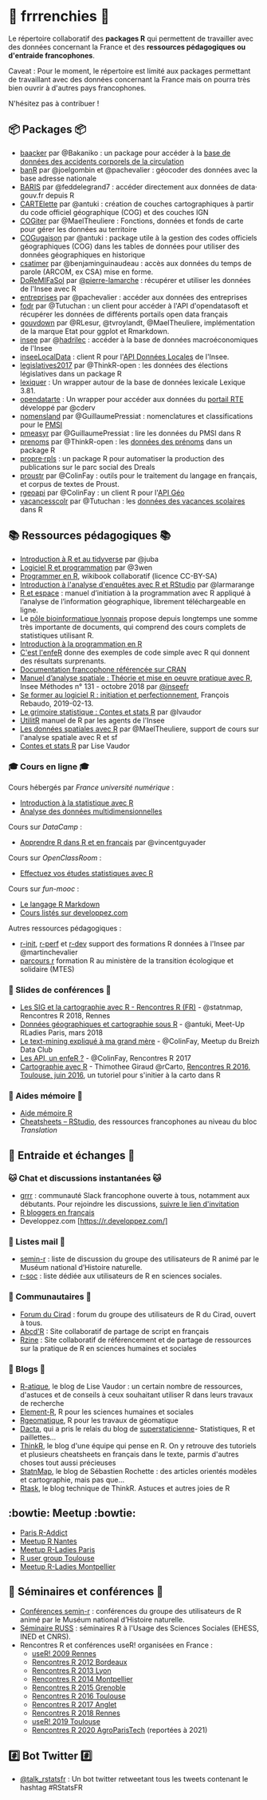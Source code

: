 # :rooster: frrrenchies :rooster:

Le répertoire collaboratif des **packages R** qui permettent de travailler avec des données concernant la France et des **ressources pédagogiques ou d'entraide francophones**.

Caveat : Pour le moment, le répertoire est limité aux packages permettant de travaillant avec des données concernant la France mais on pourra très bien ouvrir à d'autres pays francophones.

N'hésitez pas à contribuer !

## :package: Packages :package:

* [baacker](https://github.com/Bakaniko/baacker) par @Bakaniko : un package pour accéder à la [base de données des accidents corporels de la circulation](https://www.data.gouv.fr/datasets/53698f4ca3a729239d2036df)
* [banR](https://github.com/joelgombin/banR) par @joelgombin et @pachevalier : géocoder des données avec la base adresse nationale
* [BARIS](https://github.com/feddelegrand7/BARIS) par @feddelegrand7 : accéder directement aux données de data‧gouv.fr depuis R
* [CARTElette](https://github.com/antuki/CARTElette) par @antuki : création de couches cartographiques à partir du code officiel géographique (COG) et des couches IGN
* [COGiter](https://github.com/MaelTheuliere/COGiter) par @MaelTheuliere : Fonctions, données et fonds de carte pour gérer les données au territoire
* [COGugaison](https://github.com/antuki/COGugaison) par @antuki : package utile à la gestion des codes officiels géographiques (COG) dans les tables de données pour utiliser des données géographiques en historique
* [csatimer](https://github.com/benjaminguinaudeau/csatimer) par @benjaminguinaudeau : accès aux données du temps de parole (ARCOM, ex CSA) mise en forme.
* [DoReMIFaSol](https://inseefrlab.github.io/DoReMIFaSol) par [@pierre-lamarche](https://github.com/pierre-lamarche) : récupérer et utiliser les données de l'Insee avec R
* [entreprises](https://github.com/pachevalier/entreprises) par @pachevalier : accéder aux données des entreprises 
* [fodr](https://github.com/Tutuchan/fodr) par @Tutuchan : un client pour accéder à l'API d'opendatasoft et récupérer les données de différents portails open data français 
* [gouvdown](https://github.com/spyrales/gouvdown) par @RLesur, @tvroylandt, @MaelTheuliere, implémentation de la marque Etat pour ggplot et Rmarkdown.
* [insee](https://inseefr.github.io/R-Insee-Data/) par @[hadrilec](https://github.com/hadrilec) : accéder à la base de données macroéconomiques de l'Insee
* [inseeLocalData](https://github.com/InseeFrLab/inseeLocalData) : client R pour l'[API Données Locales](https://api.insee.fr/catalogue/site/themes/wso2/subthemes/insee/pages/item-info.jag?name=DonneesLocales&version=V0.1&provider=insee) de l'Insee.
* [legislatives2017](https://github.com/ThinkR-open/legislatives2017) par @ThinkR-open : les données des élections législatives dans un package R
* [lexiquer](https://github.com/ColinFay/lexiquer) : Un wrapper autour de la base de données lexicale Lexique 3.81.
* [opendatarte](https://cderv.github.io/opendatarte/) : Un wrapper pour accéder aux données du [portail RTE](https://data.rte-france.com/) développé par @cderv
* [nomensland](https://github.com/GuillaumePressiat/nomensland) par @GuillaumePressiat : nomenclatures et classifications pour le [PMSI](https://fr.wikipedia.org/wiki/Programme_de_m%C3%A9dicalisation_des_syst%C3%A8mes_d%27information)
* [pmeasyr](https://github.com/IM-APHP/pmeasyr) par  @GuillaumePressiat : lire les données du PMSI dans R
* [prenoms](https://github.com/ThinkR-open/prenoms) par @ThinkR-open : les [données des prénoms](https://www.data.gouv.fr/fr/datasets/fichier-des-prenoms-edition-2016/) dans un package R
* [propre‧rpls](https://gitlab.com/rdes_dreal/propre.rpls) : un package R pour automatiser la production des publications sur le parc social des Dreals
* [proustr](https://github.com/ColinFay/proustr) par @ColinFay :  outils pour le traitement du langage en français, et corpus de textes de Proust.
* [rgeoapi](https://github.com/ColinFay/rgeoapi) par @ColinFay : un client R pour l'[API Géo](https://api.gouv.fr/api/api-geo.html)
* [vacancesscolr](https://github.com/Tutuchan/vacancesscolr) par @Tutuchan : les [données des vacances scolaires](https://www.data.gouv.fr/fr/datasets/vacances-scolaires-par-zones/) dans R

## :books: Ressources pédagogiques :books:

* [Introduction à R et au tidyverse](https://juba.github.io/tidyverse/) par @juba
* [Logiciel R et programmation](http://egallic.fr/Enseignement/R/m1_stat_eco_logiciel_R.pdf) par @3wen
* [Programmer en R](https://fr.wikibooks.org/wiki/Programmer_en_R), wikibook collaboratif (licence CC-BY-SA)
* [Introduction à l'analyse d'enquêtes avec R et RStudio](http://larmarange.github.io/analyse-R/) par @larmarange
* [R et espace](https://framabook.org/r-et-espace/) : manuel d’initiation à la programmation avec R appliqué à l’analyse de l’information géographique, librement téléchargeable en ligne.
* Le [pôle bioinformatique lyonnais](http://pbil.univ-lyon1.fr/R/) propose depuis longtemps une somme très importante de documents, qui comprend des cours complets de statistiques utilisant R.
* [Introduction à la programmation en R](https://cran.r-project.org/doc/contrib/Goulet_introduction_programmation_R.pdf)
* [C'est l'enfeR](https://bioinfo-fr.net/cest-lenfer) donne des exemples de code simple avec R qui donnent des résultats surprenants.
* [Documentation francophone référencée sur CRAN](https://cran.opencpu.org/other-docs.html#nenglish)
* [Manuel d’analyse spatiale : Théorie et mise en oeuvre pratique avec R](https://www.insee.fr/fr/information/3635442), Insee Méthodes n° 131 - octobre 2018 par [@inseefr](https://github.com/inseefr)
* [Se former au logiciel R : initiation et perfectionnement](https://myrbookfr.netlify.com/), François Rebaudo, 2019-02-13.
* [Le grimoire statistique : Contes et stats R](http://perso.ens-lyon.fr/lise.vaudor/grimoireStat/_book/intro.html) par @lvaudor
* [UtilitR](https://www.utilitr.org/) manuel de R par les agents de l'Insee
* [Les données spatiales avec R](https://github.com/MaelTheuliere/rspatial) par @MaelTheuliere, support de cours sur l'analyse spatiale avec R et sf
* [Contes et stats R](http://perso.ens-lyon.fr/lise.vaudor/grimoireStat/_book/intro.html#pourquoi-ce-livre) par Lise Vaudor

### :mortar_board: Cours en ligne :mortar_board: 

Cours hébergés par *France université numérique* :

* [Introduction à la statistique avec R](https://www.fun-mooc.fr/courses/course-v1:UPSUD+42001+session08/about)
* [Analyse des données multidimensionnelles](https://www.fun-mooc.fr/courses/agrocampusouest/40001S03/session03/about)

Cours sur *DataCamp* : 

* [Apprendre R dans R et en francais](https://thinkr.fr/apprendre-r-dans-r-et-en-francais/) par @vincentguyader

Cours sur *OpenClassRoom* : 

* [Effectuez vos études statistiques avec R](https://openclassrooms.com/courses/effectuez-vos-etudes-statistiques-avec-r)

Cours sur *fun-mooc* : 

* [Le langage R Markdown](https://www.fun-mooc.fr/c4x/UPSUD/42001S02/asset/RMarkdown.html)
* [Cours listés sur developpez.com](https://r.developpez.com/cours/)

Autres ressources pédagogiques : 

* [r-init](http://r.slmc.fr/), [r-perf](http://t.slmc.fr/perf) et [r-dev](https://github.com/martinchevalier/r_dev) support des formations R données à l'Insee par @martinchevalier
* [parcours r](https://mtes-mct.github.io/parcours-r/) formation R au ministère de la transition écologique et solidaire (MTES)

### :scroll: Slides de conférences :scroll:

* [Les SIG et la cartographie avec R - Rencontres R (FR)](https://github.com/statnmap/prez/blob/master/2018-07-06_RR2018_Statnmap.pdf) - @statnmap, Rencontres R 2018, Rennes
* [Données géographiques et cartographie sous R](https://antuki.github.io/slides/180306_RLadies_COGugaison_carto.html) - @antuki, Meet-Up RLadies Paris, mars 2018  
* [Le text-mining expliqué à ma grand mère](https://github.com/ColinFay/conf/blob/master/2017-11-breizh-data-club/fay_colin_tm_explique_grand_mere.pdf) - @ColinFay, Meetup du Breizh Data Club  
* [Les API, un enfeR ?](https://github.com/ColinFay/conf/blob/master/2017-06-Anglet/api_enfer_colin_fay_thinkr.pdf) - @ColinFay, Rencontres R 2017  
* [Cartographie avec R](http://wukan.ums-riate.fr/r2016/) - Thimothee Giraud @rCarto, [Rencontres R 2016, Toulouse, juin 2016](https://r2016-toulouse.sciencesconf.org/resource/page/id/12), un tutoriel pour s'initier à la carto dans R

### :bookmark: Aides mémoire :bookmark:
* [Aide mémoire R](http://www.duclert.org/)   
* [Cheatsheets – RStudio](https://www.rstudio.com/resources/cheatsheets/), des ressources francophones au niveau du bloc *Translation*  

## :speech_balloon: Entraide et échanges :speech_balloon:  

### :cat: Chat et discussions instantanées :cat:

* [grrr](https://r-grrr.slack.com) : communauté Slack francophone ouverte à tous, notamment aux débutants. Pour rejoindre les discussions, [suivre le lien d'invitation](https://join.slack.com/t/r-grrr/shared_invite/zt-46utbgb9-uvo_bg5cbuxOV~H10YUX8w)
* [R bloggers en français](https://www.r-bloggers.com/lang/-/french)
* Developpez.com [https://r.developpez.com/]

### :email: Listes mail :email:

* [semin-r](https://listes.mnhn.fr/wws/subscribe/semin-r) : liste de discussion du groupe des utilisateurs de R animé par le Muséum national d’Histoire naturelle.
* [r-soc](https://groupes.renater.fr/sympa/subscribe/r-soc) : liste dédiée aux utilisateurs de R en sciences sociales.

### :busts_in_silhouette: Communautaires :busts_in_silhouette:

* [Forum du Cirad](http://forums.cirad.fr/logiciel-R/) : forum du groupe des utilisateurs de R du Cirad, ouvert à tous.
* [Abcd'R](https://abcdr.guyader.pro/) : Site collaboratif de partage de script en français  
* [Rzine](http://rzine.fr/) : Site collaboratif de référencement et de partage de ressources sur la pratique de R en sciences humaines et sociales

### :newspaper: Blogs :newspaper:  

* [R-atique](http://perso.ens-lyon.fr/lise.vaudor), le blog de Lise Vaudor : un certain nombre de ressources, d'astuces et de conseils à ceux souhaitant utiliser R dans leurs travaux de recherche  
* [Element-R](https://elementr.hypotheses.org/), R pour les sciences humaines et sociales  
* [Rgeomatique](https://rgeomatic.hypotheses.org/), R pour les travaux de géomatique  
* [Dacta](http://www.dacta.fr/blog/), qui a pris le relais du blog de [superstaticienne](https://superstatisticienne.fr/)- Statistiques, R et paillettes…  
* [ThinkR](https://thinkr.fr/le-blog/), le blog d'une équipe qui pense en R. On y retrouve des tutoriels et plusieurs cheatsheets en français dans le texte, parmis d'autres choses tout aussi précieuses  
* [StatnMap](https://statnmap.com/post/), le blog de Sébastien Rochette : des articles orientés modèles et cartographie, mais pas que...
* [Rtask](https://rtask.thinkr.fr), le blog technique de ThinkR. Astuces et autres joies de R

## :bowtie: Meetup :bowtie: 

* [Paris R-Addict](https://www.meetup.com/fr-FR/rparis/)
* [Meetup R Nantes](https://www.meetup.com/fr-FR/Meetup-R-Nantes/)
* [Meetup R-Ladies Paris](https://www.meetup.com/fr-FR/rladies-paris/)
* [R user group Toulouse](https://r-toulouse.netlify.com/)
* [Meetup R-Ladies Montpellier](https://www.meetup.com/fr-FR/rladies-montpellier/)

## :date: Séminaires et conférences :date: 

* [Conférences semin-r](http://rug.mnhn.fr/semin-r/) : conférences du groupe des utilisateurs de R animé par le Muséum national d’Histoire naturelle.
* [Séminaire RUSS](https://russ.site.ined.fr/fr/) : séminaires R à l'Usage des Sciences Sociales (EHESS, INED et CNRS). 
* Rencontres R et conférences useR! organisées en France :
  - [useR! 2009 Rennes](https://www.r-project.org/conferences/useR-2009/)
  - [Rencontres R 2012 Bordeaux](http://r2012.bordeaux.inria.fr/)
  - [Rencontres R 2013 Lyon](http://r2013-lyon.sciencesconf.org/)
  - [Rencontres R 2014 Montpellier](http://r2014-mtp.sciencesconf.org/)
  - [Rencontres R 2015 Grenoble](http://r2015-grenoble.sciencesconf.org/)
  - [Rencontres R 2016 Toulouse](https://r2016-toulouse.sciencesconf.org/)
  - [Rencontres R 2017 Anglet](http://angletr2017.com/)
  - [Rencontres R 2018 Rennes](https://r2018-rennes.sciencesconf.org/)
  - [useR! 2019 Toulouse](http://www.user2019.fr/)
  - [Rencontres R 2020 AgroParisTech](https://paris2020.rencontresr.fr/) (reportées à 2021)

## :hash: Bot Twitter :hash: 

* [@talk_rstatsfr](https://twitter.com/talk_rstatsfr) : Un bot twitter retweetant tous les tweets contenant le hashtag #RStatsFR 
